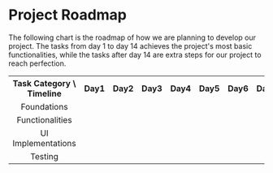 # Project Roadmap #
The following chart is the roadmap of how we are planning to develop our project. The tasks from day 1 to day 14 achieves the project's most basic functionalities, while the tasks after day 14 are extra steps for our project to reach perfection.
<table>
    <tr>
      <th align=center>Task Category \ Timeline</th>
      <th align=center>Day1</th>
      <th align=center>Day2</th> 
      <th align=center>Day3</th>
      <th align=center>Day4</th>
      <th align=center>Day5</th>
      <th align=center>Day6</th> 
      <th align=center>Day7</th>
      <th align=center>Day8</th>
      <th align=center>Day9</th>
      <th align=center>Day10</th>
      <th align=center>Day11</th>
      <th align=center>Day12</th>
      <th align=center>Day13</th>
      <th align=center>Day14</th>
      <th align=center>|</th>
      <th align=center>Day15</th>
      <th align=center>Day16</th>
      <th align=center>Day17</th>
      <th align=center>Day18</th>
      <th align=center>Day19</th>
      <th align=center>Day20</th>
      <th align=center>Day21</th>
    </tr>
    <tr>
      <td align=center>Foundations</td>
      <!--Day1--> <td align=center></td>
      <!--Day2--> <td align=center></td>
      <!--Day3--> <td align=center></td>
      <!--Day4--> <td align=center></td>
      <!--Day5--> <td align=center></td>
      <!--Day6--> <td align=center></td>
      <!--Day7--> <td align=center></td>
      <!--Day8--> <td align=center></td>
      <!--Day9--> <td align=center></td>
      <!--Day10--> <td align=center></td>
      <!--Day11--> <td align=center></td>
      <!--Day12--> <td align=center></td>
      <!--Day13--> <td align=center></td>
      <!--Day14--> <td align=center></td>
      <td align=center>|</td>
      <!--Day15--> <td align=center></td>
      <!--Day16--> <td align=center></td>
      <!--Day17--> <td align=center></td>
      <!--Day18--> <td align=center></td>
      <!--Day19--> <td align=center></td>
      <!--Day20--> <td align=center></td>
      <!--Day21--> <td align=center></td>
    </tr>
    <tr>
      <td align=center>Functionalities</td>
    </tr>
    <tr>
      <td align=center>UI Implementations</td>
    </tr>
    <tr>
      <td align=center>Testing</td>
    </tr>
</table>
